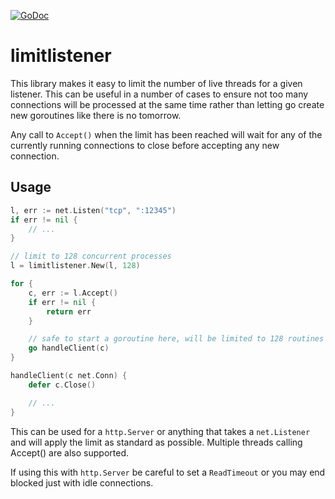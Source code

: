 [![GoDoc](https://godoc.org/github.com/KarpelesLab/limitlistener?status.svg)](https://godoc.org/github.com/KarpelesLab/limitlistener)

# limitlistener

This library makes it easy to limit the number of live threads for a given listener. This
can be useful in a number of cases to ensure not too many connections will be processed
at the same time rather than letting go create new goroutines like there is no tomorrow.

Any call to `Accept()` when the limit has been reached will wait for any of the currently
running connections to close before accepting any new connection.

## Usage

```go
l, err := net.Listen("tcp", ":12345")
if err != nil {
    // ...
}

// limit to 128 concurrent processes
l = limitlistener.New(l, 128)

for {
    c, err := l.Accept()
    if err != nil {
        return err
    }

    // safe to start a goroutine here, will be limited to 128 routines
    go handleClient(c)
}

handleClient(c net.Conn) {
    defer c.Close()

    // ...
}
```

This can be used for a `http.Server` or anything that takes a `net.Listener` and will
apply the limit as standard as possible. Multiple threads calling Accept() are also
supported.

If using this with `http.Server` be careful to set a `ReadTimeout` or you may end
blocked just with idle connections.
